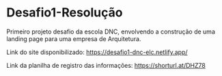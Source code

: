 # Desafio1-Resolução
Primeiro projeto desafio da escola DNC, envolvendo a construção de uma landing page para uma empresa de Arquitetura.

Link do site disponibilizado: https://desafio1-dnc-elc.netlify.app/

Link da planilha de registro das informações: https://shorturl.at/DHZ78
